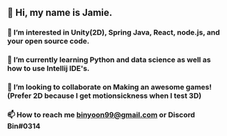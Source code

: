 ## 👋 Hi, my name is Jamie. 

### 👀 I’m interested in Unity(2D), Spring Java, React, node.js, and your open source code. 

### 🌱 I’m currently learning Python and data science as well as how to use Intellij IDE's.

### 💞️ I’m looking to collaborate on Making an awesome games! (Prefer 2D because I get motionsickness when I test 3D)

### 📫 How to reach me binyoon99@gmail.com or Discord Bin#0314

<!---
binyoon99/binyoon99 is a ✨ special ✨ repository because its `README.md` (this file) appears on your GitHub profile.
You can click the Preview link to take a look at your changes.
--->
